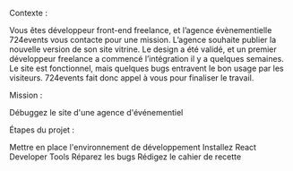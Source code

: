 Contexte :

Vous êtes développeur front-end freelance, et l’agence évènementielle 724events vous contacte pour une mission.
L’agence souhaite publier la nouvelle version de son site vitrine.
Le design a été validé, et un premier développeur freelance a commencé l’intégration il y a quelques semaines.
Le site est fonctionnel, mais quelques bugs entravent le bon usage par les visiteurs. 724events fait donc appel à vous pour finaliser le travail.

Mission :

Débuggez le site d'une agence d'événementiel

Étapes du projet : 

Mettre en place l'environnement de développement
Installez React Developer Tools
Réparez les bugs
Rédigez le cahier de recette